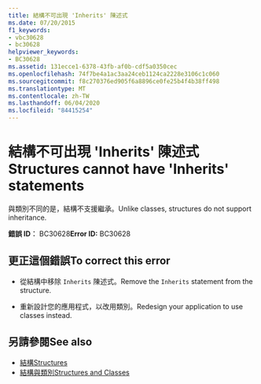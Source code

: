 ```yaml
---
title: 結構不可出現 'Inherits' 陳述式
ms.date: 07/20/2015
f1_keywords:
- vbc30628
- bc30628
helpviewer_keywords:
- BC30628
ms.assetid: 131ecce1-6378-43fb-af0b-cdf5a0350cec
ms.openlocfilehash: 74f7be4a1ac3aa24ceb1124ca2228e3106c1c060
ms.sourcegitcommit: f8c270376ed905f6a8896ce0fe25b4f4b38ff498
ms.translationtype: MT
ms.contentlocale: zh-TW
ms.lasthandoff: 06/04/2020
ms.locfileid: "84415254"
---
```

# <a name="structures-cannot-have-inherits-statements"></a><span data-ttu-id="960ac-102">結構不可出現 'Inherits' 陳述式</span><span class="sxs-lookup"><span data-stu-id="960ac-102">Structures cannot have 'Inherits' statements</span></span>
<span data-ttu-id="960ac-103">與類別不同的是，結構不支援繼承。</span><span class="sxs-lookup"><span data-stu-id="960ac-103">Unlike classes, structures do not support inheritance.</span></span>  
  
 <span data-ttu-id="960ac-104">**錯誤 ID︰** BC30628</span><span class="sxs-lookup"><span data-stu-id="960ac-104">**Error ID:** BC30628</span></span>  
  
## <a name="to-correct-this-error"></a><span data-ttu-id="960ac-105">更正這個錯誤</span><span class="sxs-lookup"><span data-stu-id="960ac-105">To correct this error</span></span>  
  
- <span data-ttu-id="960ac-106">從結構中移除 `Inherits` 陳述式。</span><span class="sxs-lookup"><span data-stu-id="960ac-106">Remove the `Inherits` statement from the structure.</span></span>  
  
- <span data-ttu-id="960ac-107">重新設計您的應用程式，以改用類別。</span><span class="sxs-lookup"><span data-stu-id="960ac-107">Redesign your application to use classes instead.</span></span>  
  
## <a name="see-also"></a><span data-ttu-id="960ac-108">另請參閱</span><span class="sxs-lookup"><span data-stu-id="960ac-108">See also</span></span>

- [<span data-ttu-id="960ac-109">結構</span><span class="sxs-lookup"><span data-stu-id="960ac-109">Structures</span></span>](../programming-guide/language-features/data-types/structures.md)
- [<span data-ttu-id="960ac-110">結構與類別</span><span class="sxs-lookup"><span data-stu-id="960ac-110">Structures and Classes</span></span>](../programming-guide/language-features/data-types/structures-and-classes.md)

